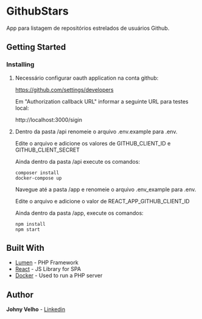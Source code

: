 # GithubStars

App para listagem de repositórios estrelados de usuários Github.

## Getting Started

### Installing

1. Necessário configurar oauth application na conta github:

    https://github.com/settings/developers

    Em "Authorization callback URL" informar a seguinte URL para testes local:

    http://localhost:3000/sigin

2. Dentro da pasta /api renomeie o arquivo .env.example para .env.

    Edite o arquivo e adicione os valores de GITHUB_CLIENT_ID e GITHUB_CLIENT_SECRET

    Ainda dentro da pasta /api execute os comandos:

    ```
    composer install
    docker-compose up
    ```
    
    Navegue até a pasta /app e renomeie o arquivo .env_example para .env.
    
    Edite o arquivo e adicione o valor de REACT_APP_GITHUB_CLIENT_ID
    
    Ainda dentro da pasta /app, execute os comandos: 
    
    ```
    npm install
    npm start
    ```

## Built With

* [Lumen](https://lumen.laravel.com/docs/5.6) - PHP Framework
* [React](https://reactjs.org/docs/hello-world.html) - JS Library for SPA
* [Docker](https://docs.docker.com/) - Used to run a PHP server

## Author

**Johny Velho** - [Linkedin](https://www.linkedin.com/in/johnyvelho/)